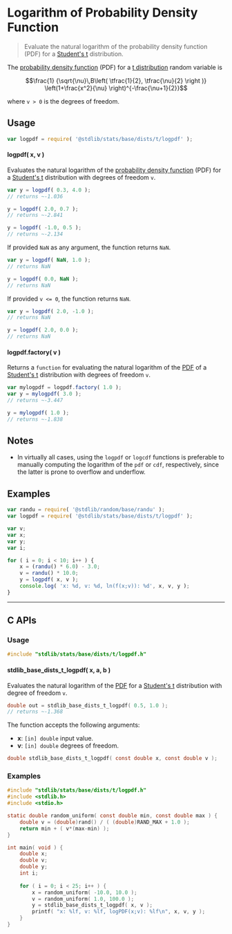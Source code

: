 <!--

@license Apache-2.0

Copyright (c) 2018 The Stdlib Authors.

Licensed under the Apache License, Version 2.0 (the "License");
you may not use this file except in compliance with the License.
You may obtain a copy of the License at

   http://www.apache.org/licenses/LICENSE-2.0

Unless required by applicable law or agreed to in writing, software
distributed under the License is distributed on an "AS IS" BASIS,
WITHOUT WARRANTIES OR CONDITIONS OF ANY KIND, either express or implied.
See the License for the specific language governing permissions and
limitations under the License.

-->

# Logarithm of Probability Density Function

> Evaluate the natural logarithm of the probability density function (PDF) for a [Student's t][t-distribution] distribution.

<section class="intro">

The [probability density function][pdf] (PDF) for a [t distribution][t-distribution] random variable is

<!-- <equation class="equation" label="eq:t_pdf" align="center" raw="\frac{1} {\sqrt{\nu}\,B\left( \tfrac{1}{2}, \tfrac{\nu}{2} \right )} \left(1+\frac{x^2}{\nu} \right)^{-\frac{\nu+1}{2}}" alt="Probability density function (PDF) for a Student's t distribution."> -->

```math
\frac{1} {\sqrt{\nu}\,B\left( \tfrac{1}{2}, \tfrac{\nu}{2} \right )} \left(1+\frac{x^2}{\nu} \right)^{-\frac{\nu+1}{2}}
```

<!-- <div class="equation" align="center" data-raw-text="\frac{1} {\sqrt{\nu}\,B\left( \tfrac{1}{2}, \tfrac{\nu}{2} \right )} \left(1+\frac{x^2}{\nu} \right)^{-\frac{\nu+1}{2}}" data-equation="eq:t_pdf">
    <img src="https://cdn.jsdelivr.net/gh/stdlib-js/stdlib@591cf9d5c3a0cd3c1ceec961e5c49d73a68374cb/lib/node_modules/@stdlib/stats/base/dists/t/logpdf/docs/img/equation_t_pdf.svg" alt="Probability density function (PDF) for a Student's t distribution.">
    <br>
</div> -->

<!-- </equation> -->

where `v > 0` is the degrees of freedom.

</section>

<!-- /.intro -->

<section class="usage">

## Usage

```javascript
var logpdf = require( '@stdlib/stats/base/dists/t/logpdf' );
```

#### logpdf( x, v )

Evaluates the natural logarithm of the [probability density function][pdf] (PDF) for a [Student's t][t-distribution] distribution with degrees of freedom `v`.

```javascript
var y = logpdf( 0.3, 4.0 );
// returns ~-1.036

y = logpdf( 2.0, 0.7 );
// returns ~-2.841

y = logpdf( -1.0, 0.5 );
// returns ~-2.134
```

If provided `NaN` as any argument, the function returns `NaN`.

```javascript
var y = logpdf( NaN, 1.0 );
// returns NaN

y = logpdf( 0.0, NaN );
// returns NaN
```

If provided `v <= 0`, the function returns `NaN`.

```javascript
var y = logpdf( 2.0, -1.0 );
// returns NaN

y = logpdf( 2.0, 0.0 );
// returns NaN
```

#### logpdf.factory( v )

Returns a `function` for evaluating the natural logarithm of the [PDF][pdf] of a [Student's t][t-distribution] distribution with degrees of freedom `v`.

```javascript
var mylogpdf = logpdf.factory( 1.0 );
var y = mylogpdf( 3.0 );
// returns ~-3.447

y = mylogpdf( 1.0 );
// returns ~-1.838
```

</section>

<!-- /.usage -->

<section class="notes">

## Notes

-   In virtually all cases, using the `logpdf` or `logcdf` functions is preferable to manually computing the logarithm of the `pdf` or `cdf`, respectively, since the latter is prone to overflow and underflow.

</section>

<!-- /.notes -->

<section class="examples">

## Examples

<!-- eslint no-undef: "error" -->

```javascript
var randu = require( '@stdlib/random/base/randu' );
var logpdf = require( '@stdlib/stats/base/dists/t/logpdf' );

var v;
var x;
var y;
var i;

for ( i = 0; i < 10; i++ ) {
    x = (randu() * 6.0) - 3.0;
    v = randu() * 10.0;
    y = logpdf( x, v );
    console.log( 'x: %d, v: %d, ln(f(x;v)): %d', x, v, y );
}
```

</section>

<!-- /.examples -->

<!-- C interface documentation. -->

* * *

<section class="c">

## C APIs

<!-- Section to include introductory text. Make sure to keep an empty line after the intro `section` element and another before the `/section` close. -->

<section class="intro">

</section>

<!-- /.intro -->

<!-- C usage documentation. -->

<section class="usage">

### Usage

```c
#include "stdlib/stats/base/dists/t/logpdf.h"
```

#### stdlib_base_dists_t_logpdf( x, a, b )

Evaluates the natural logarithm of the [PDF][pdf] for a [Student's t][t-distribution] distribution with degree of freedom `v`.

```c
double out = stdlib_base_dists_t_logpdf( 0.5, 1.0 );
// returns ~-1.368
```

The function accepts the following arguments:

-   **x**: `[in] double` input value.
-   **v**: `[in] double` degrees of freedom.

```c
double stdlib_base_dists_t_logpdf( const double x, const double v );
```

</section>

<!-- /.usage -->

<!-- C API usage notes. Make sure to keep an empty line after the `section` element and another before the `/section` close. -->

<section class="notes">

</section>

<!-- /.notes -->

<!-- C API usage examples. -->

<section class="examples">

### Examples

```c
#include "stdlib/stats/base/dists/t/logpdf.h"
#include <stdlib.h>
#include <stdio.h>

static double random_uniform( const double min, const double max ) {
    double v = (double)rand() / ( (double)RAND_MAX + 1.0 );
    return min + ( v*(max-min) );
}

int main( void ) {
    double x;
    double v;
    double y;
    int i;
    
    for ( i = 0; i < 25; i++ ) {
        x = random_uniform( -10.0, 10.0 );
        v = random_uniform( 1.0, 100.0 );
        y = stdlib_base_dists_t_logpdf( x, v );
        printf( "x: %lf, v: %lf, logPDF(x;v): %lf\n", x, v, y );
    }
}
```

</section>

<!-- /.examples -->

</section>

<!-- /.c -->

<!-- Section for related `stdlib` packages. Do not manually edit this section, as it is automatically populated. -->

<section class="related">

</section>

<!-- /.related -->

<!-- Section for all links. Make sure to keep an empty line after the `section` element and another before the `/section` close. -->

<section class="links">

[pdf]: https://en.wikipedia.org/wiki/Probability_density_function

[t-distribution]: https://en.wikipedia.org/wiki/Student%27s_t-distribution

</section>

<!-- /.links -->
